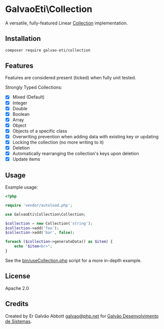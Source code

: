 # GalvaoEti\Collection

A versatile, fully-featured Linear [Collection](https://en.wikipedia.org/wiki/Collection_\(abstract_data_type\)) implementation.

## Installation

```bash
composer require galvao-eti/collection
```

## Features

Features are considered present (ticked) when fully unit tested.

Strongly Typed Collections:

- [x] Mixed (Default)
- [x] Integer
- [x] Double
- [x] Boolean
- [x] Array
- [x] Object
- [x] Objects of a specific class
- [x] Overwriting prevention when adding data with existing key or updating
- [x] Locking the collection (no more writing to it)
- [x] Deletion
- [x] Automatically rearranging the collection's keys upon deletion
- [x] Update items

## Usage

Example usage:
```php
<?php

require 'vendor/autoload.php';

use GalvaoEti\Collection\Collection;

$collection = new Collection('string');
$collection->add('foo');
$collection->add('bar', false);

foreach ($collection->generateData() as $item) {
    echo "$item<br>";
}
```

See the [bin/useCollection.php](/bin/useCollection.php) script for a more in-depth example.

## License

Apache 2.0

## Credits

Created by Er Galvão Abbott <galvao@php.net> for [Galvão Desenvolvimento de Sistemas](https://galvao.eti.br).
